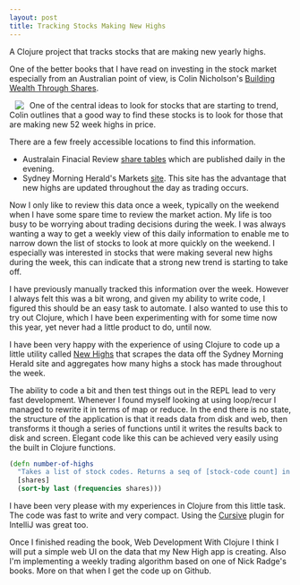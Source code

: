 ```yaml
---
layout: post
title: Tracking Stocks Making New Highs
---
```


A Clojure project that tracks stocks that are making new yearly highs.

One of the better books that I have read on investing in the stock market especially from an Australian point of view, is Colin Nicholson's <a href="http://www.bwts.com.au/index.cfm/colins-books/building-wealth-in-the-stock-market/">Building Wealth Through Shares</a>.

<img align="left" style="margin: 0px 10px" src="http://www.bwts.com.au/index.cfm/image/10-building-wealth-in-the-stock-market.jpg"/>

One of the central ideas to look for stocks that are starting to trend, Colin outlines that a good way to find these stocks is to look for those that are making new 52 week highs in price.

There are a few freely accessible locations to find this information.

- Australain Finacial Review <a href="http://www.afr.com/share_tables/">share tables</a> which are published daily in the evening.
- Sydney Morning Herald's Markets <a href="http://www.smh.com.au/business/markets/52-week-highs">site</a>. This site has the advantage that new highs are updated throughout the day as trading occurs.

Now I only like to review this data once a week, typically on the weekend when I have some spare time to review the market action. My life is too busy to be worrying about trading decisions during the week. I was always wanting a way to get a weekly view of this daily information to enable me to narrow down the list of stocks to look at more quickly on the weekend. I especially was interested in stocks that were making several new highs during the week, this can indicate that a strong new trend is starting to take off.

I have previously manually tracked this information over the week. However I always felt this was a bit wrong, and given my ability to write code, I figured this should be an easy task to automate. I also wanted to use this to try out Clojure, which I have been experimenting with for some time now this year, yet never had a little product to do, until now.

I have been very happy with the experience of using Clojure to code up a little utility called <a href="https://github.com/eldritchideen/new-highs">New Highs</a> that scrapes the data off the Sydney Morning Herald site and aggregates how many highs a stock has made throughout the week.

The ability to code a bit and then test things out in the REPL lead to very fast development. Whenever I found myself looking at using loop/recur I managed to rewrite it in terms of map or reduce. In the end there is no state, the structure of the application is that it reads data from disk and web, then transforms it though a series of functions until it writes the results back to disk and screen. Elegant code like this can be achieved very easily using the built in Clojure functions.

``` clojure
(defn number-of-highs
  "Takes a list of stock codes. Returns a seq of [stock-code count] in order of count"
  [shares]
  (sort-by last (frequencies shares)))
```

I have been very please with my experiences in Clojure from this little task. The code was fast to write and very compact. Using the <a href="https://cursiveclojure.com/">Cursive</a> plugin for IntelliJ was great too.

Once I finished reading the book, Web Development With Clojure I think I will put a simple web UI on the data that my New High app is creating. Also I'm implementing a weekly trading algorithm based on one of Nick Radge's books. More on that when I get the code up on Github.
